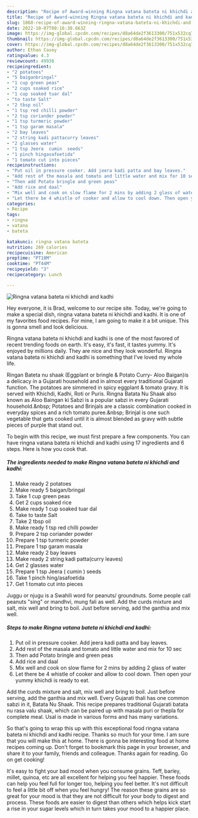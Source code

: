 ```yaml
---
description: "Recipe of Award-winning Ringna vatana bateta ni khichdi and kadhi"
title: "Recipe of Award-winning Ringna vatana bateta ni khichdi and kadhi"
slug: 1860-recipe-of-award-winning-ringna-vatana-bateta-ni-khichdi-and-kadhi
date: 2022-10-07T00:16:30.663Z
image: https://img-global.cpcdn.com/recipes/d8a64de2f3613300/751x532cq70/ringna-vatana-bateta-ni-khichdi-and-kadhi-recipe-main-photo.jpg
thumbnail: https://img-global.cpcdn.com/recipes/d8a64de2f3613300/751x532cq70/ringna-vatana-bateta-ni-khichdi-and-kadhi-recipe-main-photo.jpg
cover: https://img-global.cpcdn.com/recipes/d8a64de2f3613300/751x532cq70/ringna-vatana-bateta-ni-khichdi-and-kadhi-recipe-main-photo.jpg
author: Ethan Casey
ratingvalue: 4.3
reviewcount: 49938
recipeingredient:
- "2 potatoes"
- "5 baiganbringal"
- "1 cup green peas"
- "2 cups soaked rice"
- "1 cup soaked tuar dal"
- "to taste Salt"
- "2 tbsp oil"
- "1 tsp red chilli powder"
- "2 tsp coriander powder"
- "1 tsp turmeric powder"
- "1 tsp garam masala"
- "2 bay leaves"
- "2 string kadi pattacurry leaves"
- "2 glasses water"
- "1 tsp Jeera  cumin  seeds"
- "1 pinch hingasafoetida"
- "1 tomato cut into pieces"
recipeinstructions:
- "Put oil in pressure cooker. Add jeera kadi patta and bay leaves."
- "Add rest of the masala and tomato and little water and mix for 10 sec"
- "Then add Potato bringle and green peas"
- "Add rice and daal"
- "Mix well and cook on slow flame for 2 mins by adding 2 glass of water"
- "Let there be 4 whistle of cooker and allow to cool down. Then open your yummy khichdi is ready to eat."
categories:
- Recipe
tags:
- ringna
- vatana
- bateta

katakunci: ringna vatana bateta 
nutrition: 269 calories
recipecuisine: American
preptime: "PT18M"
cooktime: "PT44M"
recipeyield: "3"
recipecategory: Lunch

---
```



![Ringna vatana bateta ni khichdi and kadhi](https://img-global.cpcdn.com/recipes/d8a64de2f3613300/751x532cq70/ringna-vatana-bateta-ni-khichdi-and-kadhi-recipe-main-photo.jpg)

Hey everyone, it is Brad, welcome to our recipe site. Today, we're going to make a special dish, ringna vatana bateta ni khichdi and kadhi. It is one of my favorites food recipes. For mine, I am going to make it a bit unique. This is gonna smell and look delicious.

Ringna vatana bateta ni khichdi and kadhi is one of the most favored of recent trending foods on earth. It's easy, it's fast, it tastes yummy. It's enjoyed by millions daily. They are nice and they look wonderful. Ringna vatana bateta ni khichdi and kadhi is something that I've loved my whole life.

Ringan Bateta nu shaak (Eggplant or bringle &amp; Potato Curry- Aloo Baigan)is a delicacy in a Gujarati household and in almost every traditional Gujarati function. The potatoes are simmered in spicy eggplant &amp; tomato gravy. It is served with Khichdi, Kadhi, Roti or Puris. Ringna Batata Nu Shaak also known as Aloo Baingan ki Sabzi is a popular sabzi in every Gujarati household.&amp;nbsp; Potatoes and Brinjals are a classic combination cooked in everyday spices and a rich tomato puree.&amp;nbsp; Brinjal is one such vegetable that gets cooked until it is almost blended as gravy with subtle pieces of purple that stand out.


To begin with this recipe, we must first prepare a few components. You can have ringna vatana bateta ni khichdi and kadhi using 17 ingredients and 6 steps. Here is how you cook that.

<!--inarticleads1-->

##### The ingredients needed to make Ringna vatana bateta ni khichdi and kadhi:

1. Make ready 2 potatoes
1. Make ready 5 baigan/bringal
1. Take 1 cup green peas
1. Get 2 cups soaked rice
1. Make ready 1 cup soaked tuar dal
1. Take to taste Salt
1. Take 2 tbsp oil
1. Make ready 1 tsp red chilli powder
1. Prepare 2 tsp coriander powder
1. Prepare 1 tsp turmeric powder
1. Prepare 1 tsp garam masala
1. Make ready 2 bay leaves
1. Make ready 2 string kadi patta(curry leaves)
1. Get 2 glasses water
1. Prepare 1 tsp Jeera ( cumin ) seeds
1. Take 1 pinch hing/asafoetida
1. Get 1 tomato cut into pieces


Juggu or njugu is a Swahili word for peanuts/ groundnuts. Some people call peanuts &#34;sing&#34; or mandhvi, mung fali as well. Add the curds mixture and salt, mix well and bring to boil. Just before serving, add the ganthia and mix well. 

<!--inarticleads2-->

##### Steps to make Ringna vatana bateta ni khichdi and kadhi:

1. Put oil in pressure cooker. Add jeera kadi patta and bay leaves.
1. Add rest of the masala and tomato and little water and mix for 10 sec
1. Then add Potato bringle and green peas
1. Add rice and daal
1. Mix well and cook on slow flame for 2 mins by adding 2 glass of water
1. Let there be 4 whistle of cooker and allow to cool down. Then open your yummy khichdi is ready to eat.


Add the curds mixture and salt, mix well and bring to boil. Just before serving, add the ganthia and mix well. Every Gujarati thali has one common sabzi in it, Batata Nu Shaak. This recipe prepares traditional Gujarati batata nu rasa valu shaak, which can be paired up with masala puri or thepla for complete meal. Usal is made in various forms and has many variations. 

So that's going to wrap this up with this exceptional food ringna vatana bateta ni khichdi and kadhi recipe. Thanks so much for your time. I am sure that you will make this at home. There is gonna be interesting food at home recipes coming up. Don't forget to bookmark this page in your browser, and share it to your family, friends and colleague. Thanks again for reading. Go on get cooking!

It's easy to fight your bad mood when you consume grains. Teff, barley, millet, quinoa, etc are all excellent for helping you feel happier. These foods can help you feel full for longer too, helping you feel better. It's not difficult to feel a little bit off when you feel hungry! The reason these grains are so great for your mood is that they are not difficult for your body to digest and process. These foods are easier to digest than others which helps kick start a rise in your sugar levels which in turn takes your mood to a happier place.
